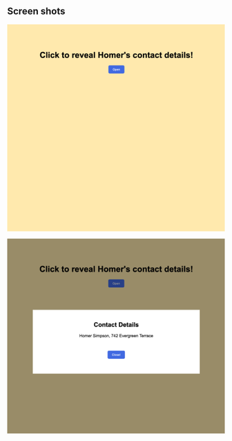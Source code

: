 ## Screen shots

<p align="center">
    <img src="https://github.com/Jplaudir8/Front-end-exercises/blob/master/Practicing/Building%20a%20Modal/Screen-Shot1.png" width="700" alt="" title="Modal Screenshot 1">
</p>

<p align="center">
    <img src="https://github.com/Jplaudir8/Front-end-exercises/blob/master/Practicing/Building%20a%20Modal/Screen-Shot2.png" width="700" alt="" title="Modal Screenshot 2">
</p>
